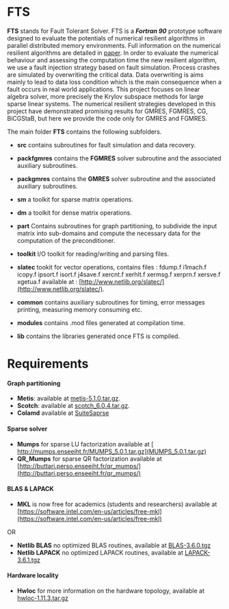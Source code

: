 # FTS
**FTS** stands  for Fault Tolerant Solver. FTS is a  **_Fortran 90_**  prototype software designed to evaluate the potentials of numerical resilient algorithms in parallel distributed memory environments. Full information on the numerical resilient algorithms are detailed in [paper](https://hal.inria.fr/hal-01323192/file/final_nlaa.pdf).
In order to evaluate the numerical behaviour and assessing the computation time the new resilient algorithm, we use a fault injection strategy based on fault simulation. Process crashes are simulated by overwriting the critical data. Data overwriting is aims mainly to lead to data loss condition which is the main consequence when a fault occurs in real world applications. This project focuses on linear algebra solver, more precisely the Krylov subspace methods for large sparse linear systems. The numerical resilient strategies developed in this project have demonstrated promising results for GMRES, FGMRES, CG, BiCGStaB, but here we provide the code only for GMRES and FGMRES. 
    
The main folder **FTS** contains the following subfolders.

* **src** contains subroutines for fault simulation and data recovery. 

* **packfgmres** contains the **FGMRES** solver subroutine and the associated auxiliary subroutines. 

* **packgmres** contains the  **GMRES** solver subroutine and the associated auxiliary subroutines.

* **sm** a toolkit for sparse matrix operations. 

* **dm** a toolkit for dense matrix operations.

* **part** Contains  subroutines for graph partitioning, to subdivide the input matrix into sub-domains and compute the necessary data for the computation of the preconditioner.

* **toolkit** I/O toolkit for reading/writing and parsing files.

* **slatec** tookit for vector operations, contains files : fdump.f  i1mach.f  icopy.f  ipsort.f  isort.f  j4save.f xercnt.f  xerhlt.f  xermsg.f  xerprn.f  xersve.f  xgetua.f available at : [http://www.netlib.org/slatec/](http://www.netlib.org/slatec/).

* **common** contains auxiliary subroutines for timing, error messages printing, measuring memory consuming etc.    

* **modules** contains .mod files generated at compilation time.

* **lib** contains the libraries generated once FTS is compiled.

# Requirements

#### Graph partitioning 
* **Metis**: available at [metis-5.1.0.tar.gz](http://glaros.dtc.umn.edu/gkhome/fetch/sw/metis/metis-5.1.0.tar.gz).
* **Scotch**: available at [scotch_6.0.4.tar.gz](http://gforge.inria.fr/frs/download.php/file/34618/scotch_6.0.4.tar.gz).
* **Colamd** available at [SuiteSaprse](https://github.com/PetterS/SuiteSparse)

#### Sparse solver
* **Mumps** for sparse LU factorization available at [ http://mumps.enseeiht.fr/MUMPS_5.0.1.tar.gz](MUMPS_5.0.1.tar.gz)
* **QR_Mumps** for sparse QR factorization available at [http://buttari.perso.enseeiht.fr/qr_mumps/](http://buttari.perso.enseeiht.fr/qr_mumps/)

#### BLAS & LAPACK
* **MKL** is now free for academics (students and researchers) available at [https://software.intel.com/en-us/articles/free-mkl](https://software.intel.com/en-us/articles/free-mkl)

OR
* **Netlib BLAS** no optimized BLAS routines, available at [BLAS-3.6.0.tgz](http://www.netlib.org/blas/blas-3.6.0.tgz)
* **Netlib LAPACK** no optimized LAPACK routines, available at [LAPACK-3.6.1.tgz](http://www.netlib.org/lapack/lapack-3.6.1.tgz) 
 
#### Hardware locality
* **Hwloc** for more information on the hardware topology,  available at [hwloc-1.11.3.tar.gz](https://www.open-mpi.org/software/hwloc/v1.11/downloads/hwloc-1.11.3.tar.gz)


 

